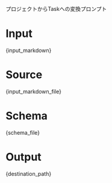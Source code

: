 プロジェクトからTaskへの変換プロンプト

# Input
{input_markdown}

# Source
{input_markdown_file}

# Schema
{schema_file}

# Output
{destination_path}